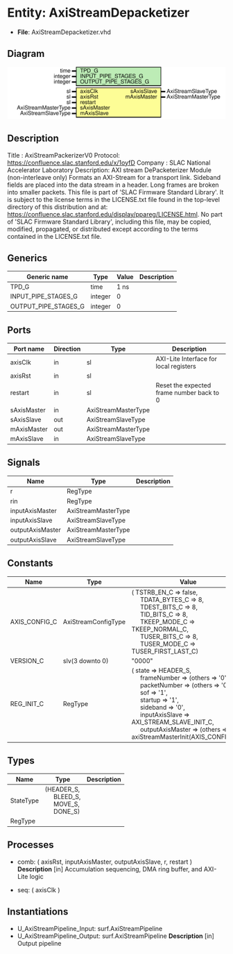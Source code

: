 # Entity: AxiStreamDepacketizer

- **File**: AxiStreamDepacketizer.vhd
## Diagram

![Diagram](AxiStreamDepacketizer.svg "Diagram")
## Description

Title      : AxiStreamPackerizerV0 Protocol: https://confluence.slac.stanford.edu/x/1oyfD
Company    : SLAC National Accelerator Laboratory
Description: AXI stream DePacketerizer Module (non-interleave only)
   Formats an AXI-Stream for a transport link.
   Sideband fields are placed into the data stream in a header.
   Long frames are broken into smaller packets.
This file is part of 'SLAC Firmware Standard Library'.
It is subject to the license terms in the LICENSE.txt file found in the
top-level directory of this distribution and at:
   https://confluence.slac.stanford.edu/display/ppareg/LICENSE.html.
No part of 'SLAC Firmware Standard Library', including this file,
may be copied, modified, propagated, or distributed except according to
the terms contained in the LICENSE.txt file.
## Generics

| Generic name         | Type    | Value | Description |
| -------------------- | ------- | ----- | ----------- |
| TPD_G                | time    | 1 ns  |             |
| INPUT_PIPE_STAGES_G  | integer | 0     |             |
| OUTPUT_PIPE_STAGES_G | integer | 0     |             |
## Ports

| Port name   | Direction | Type                | Description                               |
| ----------- | --------- | ------------------- | ----------------------------------------- |
| axisClk     | in        | sl                  | AXI-Lite Interface for local registers    |
| axisRst     | in        | sl                  |                                           |
| restart     | in        | sl                  | Reset the expected frame number back to 0 |
| sAxisMaster | in        | AxiStreamMasterType |                                           |
| sAxisSlave  | out       | AxiStreamSlaveType  |                                           |
| mAxisMaster | out       | AxiStreamMasterType |                                           |
| mAxisSlave  | in        | AxiStreamSlaveType  |                                           |
## Signals

| Name             | Type                | Description |
| ---------------- | ------------------- | ----------- |
| r                | RegType             |             |
| rin              | RegType             |             |
| inputAxisMaster  | AxiStreamMasterType |             |
| inputAxisSlave   | AxiStreamSlaveType  |             |
| outputAxisMaster | AxiStreamMasterType |             |
| outputAxisSlave  | AxiStreamSlaveType  |             |
## Constants

| Name          | Type                | Value                                                                                                                                                                                                                                                                                                                                                                                                                                                                                                                                                                                                              | Description |
| ------------- | ------------------- | ------------------------------------------------------------------------------------------------------------------------------------------------------------------------------------------------------------------------------------------------------------------------------------------------------------------------------------------------------------------------------------------------------------------------------------------------------------------------------------------------------------------------------------------------------------------------------------------------------------------ | ----------- |
| AXIS_CONFIG_C | AxiStreamConfigType |  (       TSTRB_EN_C    => false,<br><span style="padding-left:20px">       TDATA_BYTES_C => 8,<br><span style="padding-left:20px">       TDEST_BITS_C  => 8,<br><span style="padding-left:20px">       TID_BITS_C    => 8,<br><span style="padding-left:20px">       TKEEP_MODE_C  => TKEEP_NORMAL_C,<br><span style="padding-left:20px">       TUSER_BITS_C  => 8,<br><span style="padding-left:20px">       TUSER_MODE_C  => TUSER_FIRST_LAST_C)                                                                                                                                                                 |             |
| VERSION_C     | slv(3 downto 0)     |  "0000"                                                                                                                                                                                                                                                                                                                                                                                                                                                                                                                                                                                                            |             |
| REG_INIT_C    | RegType             |  (       state            => HEADER_S,<br><span style="padding-left:20px">       frameNumber      => (others => '0'),<br><span style="padding-left:20px">       packetNumber     => (others => '0'),<br><span style="padding-left:20px">       sof              => '1',<br><span style="padding-left:20px">       startup          => '1',<br><span style="padding-left:20px">       sideband         => '0',<br><span style="padding-left:20px">       inputAxisSlave   => AXI_STREAM_SLAVE_INIT_C,<br><span style="padding-left:20px">       outputAxisMaster => (others => axiStreamMasterInit(AXIS_CONFIG_C))) |             |
## Types

| Name      | Type                                                                                                                                             | Description |
| --------- | ------------------------------------------------------------------------------------------------------------------------------------------------ | ----------- |
| StateType | (HEADER_S,<br><span style="padding-left:20px"> BLEED_S,<br><span style="padding-left:20px"> MOVE_S,<br><span style="padding-left:20px"> DONE_S)  |             |
| RegType   |                                                                                                                                                  |             |
## Processes
- comb: ( axisRst, inputAxisMaster, outputAxisSlave, r, restart )
**Description**
[in]
Accumulation sequencing, DMA ring buffer, and AXI-Lite logic

- seq: ( axisClk )
## Instantiations

- U_AxiStreamPipeline_Input: surf.AxiStreamPipeline
- U_AxiStreamPipeline_Output: surf.AxiStreamPipeline
**Description**
[in]
Output pipeline

